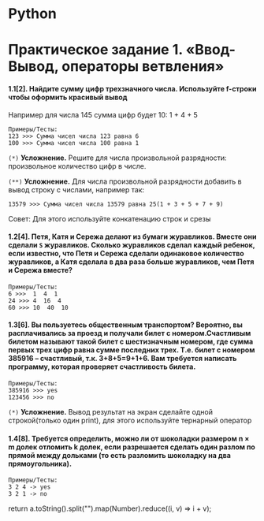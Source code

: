 # Python
# Практическое задание 1. «Ввод-Вывод, операторы ветвления»


#### 1.1[2]. Найдите сумму цифр трехзначного числа. Используйте f-строки чтобы оформить красивый вывод

Например для числа 145 сумма цифр будет 10: 1 + 4 + 5

	Примеры/Тесты:
	123 >>> Сумма чисел числа 123 равна 6
	100 >>> Сумма чисел числа 100 равна 1

```(*)``` **Усложнение.** Решите для числа произвольной разрядности: произвольное количество цифр в числе.

```(**)``` **Усложнение.** Для числа произвольной разрядности добавить в вывод строку с числами, например так:
	
	13579 >>> Сумма чисел числа 13579 равна 25(1 + 3 + 5 + 7 + 9)
Совет: Для этого используйте конкатенацию строк и срезы 


#### 1.2[4]. Петя, Катя и Сережа делают из бумаги журавликов. Вместе они сделали ```S``` журавликов. Сколько журавликов сделал каждый ребенок, если известно, что Петя и Сережа сделали одинаковое количество журавликов, а Катя сделала в два раза больше журавликов, чем Петя и Сережа вместе?

	Примеры/Тесты:
	6 >>>  1  4  1
	24 >>> 4  16  4
	60 >>> 10  40  10

#### 1.3[6]. Вы пользуетесь общественным транспортом? Вероятно, вы расплачивались за проезд и получали билет с номером.Счастливым билетом называют такой билет с шестизначным номером, где сумма первых трех цифр равна сумме последних трех. Т.е. билет с номером 385916 – счастливый, т.к. 3+8+5=9+1+6. Вам требуется написать программу, которая проверяет счастливость билета.

	Примеры/Тесты:
	385916 >>> yes
	123456 >>> no

```(*)``` **Усложнение.** Вывод результат на экран сделайте одной строкой(только один print), для этого используйте тернарный оператор

#### 1.4[8]. Требуется определить, можно ли от шоколадки размером n × m долек отломить k долек, если разрешается сделать один разлом по прямой между дольками (то есть разломить шоколадку на два прямоугольника).
	Примеры/Тесты:
	3 2 4 -> yes
	3 2 1 -> no
  return a.toString().split("").map(Number).reduce((i, v) => i + v);
